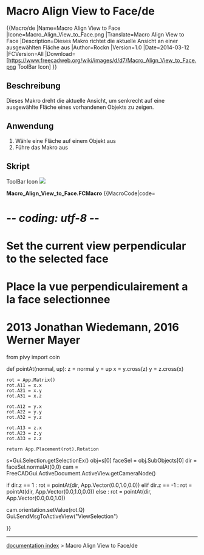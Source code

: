 # Macro Align View to Face/de
{{Macro/de
|Name=Macro Align View to Face
|Icone=Macro_Align_View_to_Face.png
|Translate=Macro Align View to Face
|Description=Dieses Makro richtet die aktuelle Ansicht an einer ausgewählten Fläche aus
|Author=Rockn
|Version=1.0
|Date=2014-03-12
|FCVersion=All
|Download=[https://www.freecadweb.org/wiki/images/d/d7/Macro_Align_View_to_Face.png ToolBar Icon]
}}

## Beschreibung

Dieses Makro dreht die aktuelle Ansicht, um senkrecht auf eine ausgewählte Fläche eines vorhandenen Objekts zu zeigen.

## Anwendung

1.  Wähle eine Fläche auf einem Objekt aus
2.  Führe das Makro aus

## Skript

ToolBar Icon ![](images/Macro_Align_View_to_Face.png )

**Macro\_Align\_View\_to\_Face.FCMacro** {{MacroCode|code=

# -*- coding: utf-8 -*-
# Set the current view perpendicular to the selected face
# Place la vue perpendiculairement a la face selectionnee
# 2013 Jonathan Wiedemann, 2016 Werner Mayer

from pivy import coin

def pointAt(normal, up):
    z = normal
    y = up
    x = y.cross(z)
    y = z.cross(x)
   
    rot = App.Matrix()
    rot.A11 = x.x
    rot.A21 = x.y
    rot.A31 = x.z
   
    rot.A12 = y.x
    rot.A22 = y.y
    rot.A32 = y.z
   
    rot.A13 = z.x
    rot.A23 = z.y
    rot.A33 = z.z

    return App.Placement(rot).Rotation

s=Gui.Selection.getSelectionEx()
obj=s[0]
faceSel = obj.SubObjects[0]
dir = faceSel.normalAt(0,0)
cam = FreeCADGui.ActiveDocument.ActiveView.getCameraNode()

if dir.z == 1 :
    rot = pointAt(dir, App.Vector(0.0,1.0,0.0))
elif dir.z == -1 :
    rot = pointAt(dir, App.Vector(0.0,1.0,0.0))
else :
    rot = pointAt(dir, App.Vector(0.0,0.0,1.0))

cam.orientation.setValue(rot.Q)
Gui.SendMsgToActiveView("ViewSelection")

}}

---
[documentation index](../README.md) > Macro Align View to Face/de
